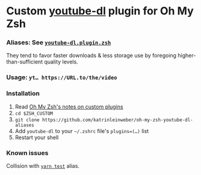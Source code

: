 # Custom [youtube-dl](https://ytdl-org.github.io/youtube-dl/)  plugin for Oh My Zsh

### Aliases: See [`youtube-dl.plugin.zsh`](youtube-dl.plugin.zsh) 

They tend to favor faster downloads & less storage use
by foregoing higher-than-sufficient quality levels.

### Usage: `yt… https://URL.to/the/video`

### Installation

1. Read [Oh My Zsh's notes on custom plugins](https://github.com/ohmyzsh/ohmyzsh#custom-plugins-and-themes)
1. `cd $ZSH_CUSTOM`
1. `git clone https://github.com/katrinleinweber/oh-my-zsh-youtube-dl-aliases`
1. Add `youtube-dl` to your `~/.zshrc` file's `plugins=(…)` list
1. Restart your shell

### Known issues

Collision with [`yarn test`](https://github.com/ohmyzsh/ohmyzsh/tree/master/plugins/yarn#aliases)
alias.
 
